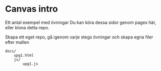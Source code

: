 # Canvas intro

Ett antal exempel med övningar
Du kan köra dessa sidor genom pages här, eller klona detta repo.

Skapa ett eget repo, gå igenom varje stegs övningar och skapa egna filer efter mallen

    docs/
        upg1.html
        js/
            upg1.js